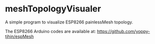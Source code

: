 # meshTopologyVisualer
A simple program to visualize ESP8266 painlessMesh topology.

The ESP8266 Arduino codes are available at:
https://github.com/yoppy-tjhin/espMesh
